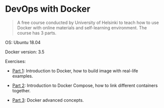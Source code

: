 # DevOps with Docker

> A free course conducted by University of Helsinki to teach how to use Docker with online materials and self-learning environment. The course has 3 parts.

OS: Ubuntu 18.04

Docker version: 3.5

Exercises:

- [Part 1](./Part1/ReadMe.md): Introduction to Docker, how to build image with real-life examples.

- [Part 2](./Part2/ReadMe.md): Introduction to Docker Compose, how to link different containers together.

- [Part 3](./Part3/ReadMe.md): Docker advanced concepts.
